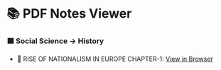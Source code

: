 # 📚 PDF Notes Viewer

### 🟦 Social Science → History

- 📘 RISE OF NATIONALISM IN EUROPE CHAPTER-1: [View in Browser](https://raw.githubusercontent.com/ubsr-official/notebooks/main/NCERT-PDF/HISTORY/SSC-HISTORY-RISE_OF_NATIONALISM_IN_EUROPE-1.pdf)


